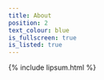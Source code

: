 ```yaml
---
title: About
position: 2
text_colour: blue
is_fullscreen: true
is_listed: true
---
```


{% include lipsum.html %}
